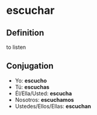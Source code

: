 # escuchar

## Definition
to listen

## Conjugation

- Yo: **escucho**
- Tú: **escuchas**
- Él/Ella/Usted: **escucha**
- Nosotros: **escuchamos**
- Ustedes/Ellos/Ellas: **escuchan**